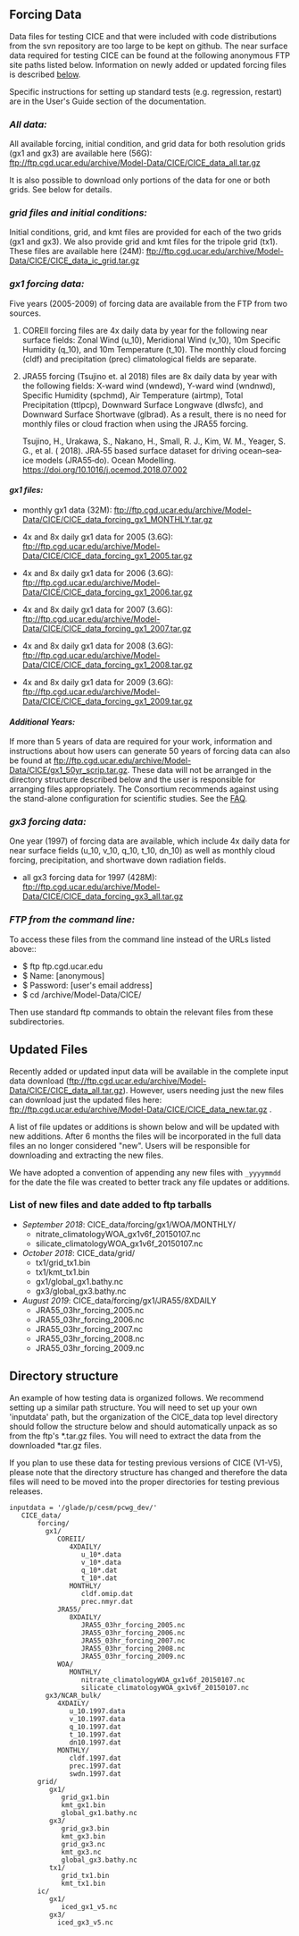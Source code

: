 ## Forcing Data

Data files for testing CICE and that were included with code distributions from the svn repository are too large to be kept on github. The near surface data required for testing CICE can be found at the following anonymous FTP site paths listed below. Information on newly added or updated forcing files is described [below](https://github.com/CICE-Consortium/CICE/wiki/CICE-Input-Data#updated-files).

Specific instructions for setting up standard tests (e.g. regression, restart) are in the User's Guide section of the documentation.

### _**All data:**_

All available forcing, initial condition, and grid data for both resolution grids (gx1 and gx3) are available here (56G): ftp://ftp.cgd.ucar.edu/archive/Model-Data/CICE/CICE_data_all.tar.gz

It is also possible to download only portions of the data for one or both grids. See below for details.

### _**grid files and initial conditions:**_

Initial conditions, grid, and kmt files are provided for each of the two grids (gx1 and gx3). We also provide grid and kmt files for the tripole grid (tx1). These files are available here (24M): ftp://ftp.cgd.ucar.edu/archive/Model-Data/CICE/CICE_data_ic_grid.tar.gz

### _**gx1 forcing data:**_

Five years (2005-2009) of forcing data are available from the FTP from two sources. 

1) COREII forcing files are 4x daily data by year for the following near surface fields: Zonal Wind (u_10), Meridional Wind (v_10), 10m Specific Humidity (q_10), and 10m Temperature (t_10). The monthly cloud forcing (cldf) and precipitation (prec) climatological fields are separate.

2) JRA55 forcing (Tsujino et. al 2018) files are 8x daily data by year with the following fields: X-ward wind (wndewd), Y-ward wind (wndnwd), Specific Humidity (spchmd), Air Temperature (airtmp), Total Precipitation (ttlpcp), Downward Surface Longwave (dlwsfc), and Downward Surface Shortwave (glbrad). As a result, there is no need for monthly files or cloud fraction when using the JRA55 forcing.

   Tsujino, H., Urakawa, S., Nakano, H., Small, R. J., Kim, W. M., Yeager, S. G., et al. ( 2018). JRA‐55 based 
   surface dataset for driving ocean–sea‐ice models (JRA55‐do). Ocean Modelling. 
   https://doi.org/10.1016/j.ocemod.2018.07.002


#### _**gx1 files:**_
* monthly gx1 data (32M): ftp://ftp.cgd.ucar.edu/archive/Model-Data/CICE/CICE_data_forcing_gx1_MONTHLY.tar.gz

* 4x and 8x daily gx1 data for 2005 (3.6G): ftp://ftp.cgd.ucar.edu/archive/Model-Data/CICE/CICE_data_forcing_gx1_2005.tar.gz
* 4x and 8x daily gx1 data for 2006 (3.6G): ftp://ftp.cgd.ucar.edu/archive/Model-Data/CICE/CICE_data_forcing_gx1_2006.tar.gz
* 4x and 8x daily gx1 data for 2007 (3.6G): ftp://ftp.cgd.ucar.edu/archive/Model-Data/CICE/CICE_data_forcing_gx1_2007.tar.gz
* 4x and 8x daily gx1 data for 2008 (3.6G): ftp://ftp.cgd.ucar.edu/archive/Model-Data/CICE/CICE_data_forcing_gx1_2008.tar.gz
* 4x and 8x daily gx1 data for 2009 (3.6G): ftp://ftp.cgd.ucar.edu/archive/Model-Data/CICE/CICE_data_forcing_gx1_2009.tar.gz

#### _**Additional Years:**_

If more than 5 years of data are required for your work, information and instructions about how users can generate 50 years of forcing data can also be found at ftp://ftp.cgd.ucar.edu/archive/Model-Data/CICE/gx1_50yr_scrip.tar.gz. These data will not be arranged in the directory structure described below and the user is responsible for arranging files appropriately.  The Consortium recommends against using the stand-alone configuration for scientific studies.  See the [FAQ](https://github.com/CICE-Consortium/About-Us/wiki/FAQ-(Frequently-Asked-Questions)#stand-alone-configuration-and-forcing).

### _**gx3 forcing data:**_

One year (1997) of forcing data are available, which include 4x daily data for near surface fields (u_10, v_10, q_10, t_10, dn_10) as well as monthly cloud forcing, precipitation, and shortwave down radiation fields. 

* all gx3 forcing data for 1997 (428M): ftp://ftp.cgd.ucar.edu/archive/Model-Data/CICE/CICE_data_forcing_gx3_all.tar.gz

### _**FTP from the command line:**_

To access these files from the command line instead of the URLs listed above::

*    $ ftp ftp.cgd.ucar.edu
*    $ Name: [anonymous]
*    $ Password: [user's email address]
*    $ cd /archive/Model-Data/CICE/

Then use standard ftp commands to obtain the relevant files from these subdirectories.

## Updated Files
Recently added or updated input data will be available in the complete input data download (ftp://ftp.cgd.ucar.edu/archive/Model-Data/CICE/CICE_data_all.tar.gz). However, users needing just the new files can download just the updated files here: ftp://ftp.cgd.ucar.edu/archive/Model-Data/CICE/CICE_data_new.tar.gz . 

A list of file updates or additions is shown below and will be updated with new additions. After 6 months the files will be incorporated in the full data files an no longer considered "new". Users will be responsible for downloading and extracting the new files.

We have adopted a convention of appending any new files with `_yyyymmdd` for the date the file was created to better track any file updates or additions. 

### List of new files and date added to ftp tarballs
* _September 2018_: CICE_data/forcing/gx1/WOA/MONTHLY/
  * nitrate_climatologyWOA_gx1v6f_20150107.nc
  * silicate_climatologyWOA_gx1v6f_20150107.nc
* _October 2018_: CICE_data/grid/
  * tx1/grid_tx1.bin
  * tx1/kmt_tx1.bin
  * gx1/global_gx1.bathy.nc
  * gx3/global_gx3.bathy.nc
* _August 2019_: CICE_data/forcing/gx1/JRA55/8XDAILY
  * JRA55_03hr_forcing_2005.nc
  * JRA55_03hr_forcing_2006.nc
  * JRA55_03hr_forcing_2007.nc 
  * JRA55_03hr_forcing_2008.nc 
  * JRA55_03hr_forcing_2009.nc

## Directory structure

An example of how testing data is organized follows. We recommend setting up a similar path structure. You will need to set up your own 'inputdata' path, but the organization of the CICE_data top level directory should follow the structure below and should automatically unpack as so from the ftp's *.tar.gz files. You will need to extract the data from the downloaded *tar.gz files.

If you plan to use these data for testing previous versions of CICE (V1-V5), please note that the directory structure has changed and therefore the data files will need to be moved into the proper directories for testing previous releases.

```
inputdata = '/glade/p/cesm/pcwg_dev/'   
   CICE_data/
       forcing/
         gx1/
            COREII/
               4XDAILY/
                  u_10*.data
                  v_10*.data
                  q_10*.dat
                  t_10*.dat
               MONTHLY/
                  cldf.omip.dat
                  prec.nmyr.dat
            JRA55/
               8XDAILY/
                  JRA55_03hr_forcing_2005.nc
                  JRA55_03hr_forcing_2006.nc
                  JRA55_03hr_forcing_2007.nc
                  JRA55_03hr_forcing_2008.nc
                  JRA55_03hr_forcing_2009.nc
            WOA/
               MONTHLY/
                  nitrate_climatologyWOA_gx1v6f_20150107.nc
                  silicate_climatologyWOA_gx1v6f_20150107.nc
         gx3/NCAR_bulk/
            4XDAILY/
               u_10.1997.data
               v_10.1997.data
               q_10.1997.dat
               t_10.1997.dat
               dn10.1997.dat
            MONTHLY/
               cldf.1997.dat
               prec.1997.dat
               swdn.1997.dat
       grid/
          gx1/
             grid_gx1.bin
             kmt_gx1.bin
             global_gx1.bathy.nc
          gx3/
             grid_gx3.bin
             kmt_gx3.bin
             grid_gx3.nc
             kmt_gx3.nc
             global_gx3.bathy.nc
          tx1/
             grid_tx1.bin
             kmt_tx1.bin
       ic/
          gx1/
             iced_gx1_v5.nc
          gx3/
            iced_gx3_v5.nc
```